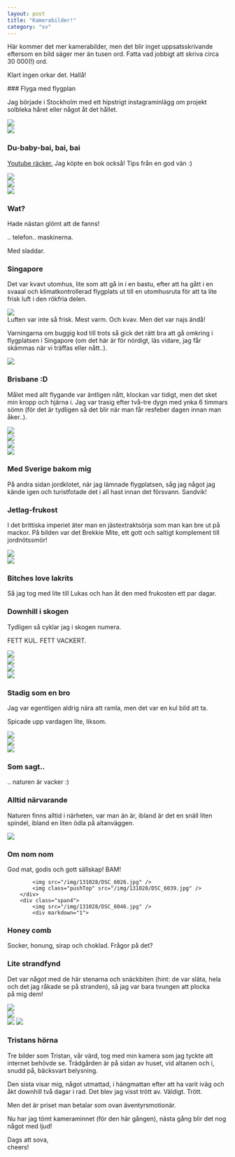 ```yaml
---
layout: post
title: "Kamerabilder!"
category: "sv"
---
```


Här kommer det mer kamerabilder, men det blir inget uppsatsskrivande eftersom
en bild säger mer än tusen ord. Fatta vad jobbigt att skriva circa 30 000(!)
ord.

Klart ingen orkar det. Hallå!

<div class="container">
    <div class="row-fluid">
        <div class="span4" markdown="1">
### Flyga med flygplan

Jag började i Stockholm med ett hipstrigt instagraminlägg om projekt
solbleka håret eller något åt det hållet.
        </div>
        <div class="span4"><img src="/img/131028/DSC_1.jpg" /></div>
    </div>
    <div class="row-fluid pushTop">
        <div class="span4"><img src="/img/131028/DSC_5942.jpg" /></div>
        <div class="span4" markdown="1">
### Du-baby-bai, bai, bai

<a href="http://www.youtube.com/watch?v=Eo-KmOd3i7s&amp;t=1m6s">Youtube räcker.</a>
Jag köpte en bok också! Tips från en god vän :)
        </div>
    </div>
    <div class="row-fluid pushTop">
        <div class="span4"><img src="/img/131028/DSC_5943.jpg" /></div>
        <div class="span4"><img src="/img/131028/DSC_5945.jpg" /></div>
    </div>
    <div class="row-fluid pushTop">
        <div class="span4"><img src="/img/131028/DSC_5947.jpg" /></div>
        <div class="span4" markdown="1">
### Wat?

Hade nästan glömt att de fanns!

.. telefon.. maskinerna.

Med sladdar.
        </div>
    </div>
    <div class="row-fluid pushTop">
        <div class="span4" markdown="1">
### Singapore

Det var kvavt utomhus, lite som att gå in i en bastu, efter att ha gått i en
svaaal och klimatkontrollerad flygplats ut till en utomhusruta för att ta lite
frisk luft i den rökfria delen.
        </div>
        <div class="span4"><img src="/img/131028/DSC_5949.jpg" /></div>
    </div>
    <div class="row-fluid pushTop">
        <div class="span4" markdown="1">
Luften var inte så frisk. Mest varm. Och kvav.
Men det var najs ändå!

Varningarna om buggig kod till trots så gick det rätt bra att gå omkring i
flygplatsen i Singapore (om det här är för nördigt, läs vidare, jag får skämmas
när vi träffas eller nått..).
        </div>
        <div class="span4"><img src="/img/131028/DSC_5951.jpg" /></div>
    </div>
    <div class="row-fluid pushTop">
        <div class="span4" markdown="1">
### Brisbane :D

Målet med allt flygande var äntligen nått, klockan var tidigt, men det sket min
kropp och hjärna i. Jag var trasig efter två-tre dygn med ynka 6 timmars sömn
(för det är tydligen så det blir när man får resfeber dagen innan man åker..).
        </div>
        <div class="span4"><img src="/img/131028/DSC_5954.jpg" /></div>
    </div>
    <div class="row-fluid pushTop">
        <div class="span4"><img src="/img/131028/DSC_5956.jpg" /></div>
        <div class="span4"><img src="/img/131028/DSC_5960.jpg" /></div>
    </div>
    <div class="row-fluid pushTop">
        <div class="span4"><img src="/img/131028/DSC_5962.jpg" /></div>
        <div class="span4" markdown="1">
### Med Sverige bakom mig

På andra sidan jordklotet, när jag lämnade flygplatsen, såg jag något jag kände
igen och turistfotade det i all hast innan det försvann. Sandvik!
        </div>
    </div>
    <div class="row-fluid pushTop">
        <div class="span4" markdown="1">
### Jetlag-frukost

I det brittiska imperiet äter man en jästextraktsörja som man kan bre ut på
mackor. På bilden var det Brekkie Mite, ett gott och saltigt komplement till
jordnötssmör!
        </div>
        <div class="span4"><img src="/img/131028/DSC_5970.jpg" /></div>
    </div>
    <div class="row-fluid pushTop">
        <div class="span4"><img src="/img/131028/DSC_5976.jpg" /></div>
        <div class="span4" markdown="1">
### Bitches love lakrits

Så jag tog med lite till Lukas och han åt den med frukosten ett par dagar.
        </div>
    </div>
    <div class="row-fluid pushTop">
        <div class="span8" markdown="1">
### Downhill i skogen

Tydligen så cyklar jag i skogen numera.

FETT KUL. FETT VACKERT.
        </div>
    </div>
    <div class="row-fluid pushTop">
        <div class="span4"><img src="/img/131028/DSC_5987.jpg" /></div>
        <div class="span4"><img src="/img/131028/DSC_5983.jpg" /></div>
    </div>
    <div class="row-fluid pushTop">
        <div class="span8"><img src="/img/131028/DSC_5992.jpg" /></div>
    </div>
    <div class="row-fluid pushTop">
        <div class="span3"><img src="/img/131028/DSC_6001.jpg" /></div>
        <div class="span5" markdown="1">
### Stadig som en bro

Jag var egentligen aldrig nära att ramla, men det var en kul bild att ta.

Spicade upp vardagen lite, liksom.
        </div>
    </div>
    <div class="row-fluid pushTop">
        <div class="span4"><img src="/img/131028/DSC_6003.jpg" /></div>
        <div class="span4"><img src="/img/131028/DSC_6004.jpg" /></div>
    </div>
    <div class="row-fluid pushTop">
    <div class="span5"><img src="/img/131028/DSC_6014.jpg" /></div>
        <div class="span3" markdown="1">
### Som sagt..

.. naturen är vacker :)
        </div>
    </div>
    <div class="row-fluid pushTop">
        <div class="span4" markdown="1">
### Alltid närvarande

Naturen finns alltid i närheten, var man än är, ibland är det en snäll liten
spindel, ibland en liten ödla på altanväggen.
        </div>
        <div class="span4"><img src="/img/131028/DSC_6018.jpg" /></div>
    </div>
    <div class="row-fluid pushTop">
    </div>
    <div class="row-fluid pushTop">
        <div class="span4">
            <div markdown="1">
### Om nom nom

God mat, godis och gott sällskap! BAM!
            </div>

            <img src="/img/131028/DSC_6026.jpg" />
            <img class="pushTop" src="/img/131028/DSC_6039.jpg" />
        </div>
        <div class="span4">
            <img src="/img/131028/DSC_6046.jpg" />
            <div markdown="1">
### Honey comb

Socker, honung, sirap och choklad. Frågor på det?
            </div>
        </div>
    </div>
    <div class="row-fluid pushTop">
        <div class="span4" markdown="1">
### Lite strandfynd

Det var något med de här stenarna och snäckbiten (hint: de var släta, hela och
det jag råkade se på stranden), så jag var bara tvungen att plocka på mig dem!
        </div>
        <div class="span4"><img src="/img/131028/DSC_6091.jpg" /></div>
    </div>
    <div class="row-fluid pushTop">
        <div class="span8"><img src="/img/131028/DSC_6028.jpg" /></div>
    </div>
    <div class="row-fluid pushTop">
        <div class="span4">
            <img src="/img/131028/DSC_6070.jpg" />
            <img class="pushTop" src="/img/131028/DSC_6142.jpg" />
        </div>
        <div class="span4" markdown="1">
### Tristans hörna

Tre bilder som Tristan, vår värd, tog med min kamera som jag tyckte att
internet behövde se. Trädgården är på sidan av huset, vid altanen och i, snudd
på, bäcksvart belysning.

Den sista visar mig, något utmattad, i hängmattan efter att ha varit iväg och
åkt downhill två dagar i rad. Det blev jag visst trött av. Väldigt. Trött.

Men det är priset man betalar som ovan äventyrsmotionär.
        </div>
    </div>
    <div class="row-fluid pushTop">
    </div>
</div>

Nu har jag tömt kameraminnet (för den här gången), nästa gång blir det nog
något med ljud!

Dags att sova,<br />
cheers!

